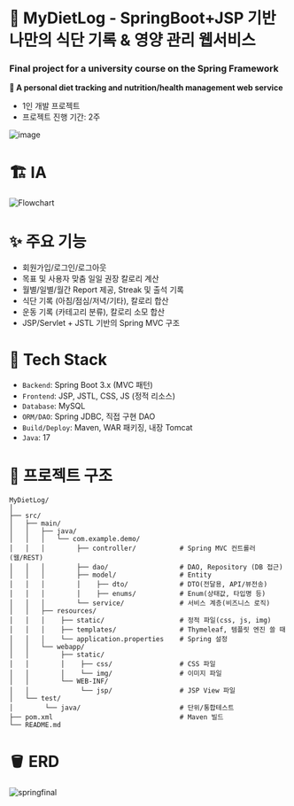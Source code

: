 # 🐤 MyDietLog - SpringBoot+JSP 기반 나만의 식단 기록 & 영양 관리 웹서비스
### Final project for a university course on the Spring Framework 
**🍴 A personal diet tracking and nutrition/health management web service**
- 1인 개발 프로젝트
- 프로젝트 진행 기간: 2주
  
![image](https://github.com/user-attachments/assets/694a5669-c510-479e-b74c-dc3c24a0e084)
# 🏗️ IA
![Flowchart](https://github.com/user-attachments/assets/c0f5fbd8-0017-4973-9aae-fc24cf506e0f)
# ✨ 주요 기능
- 회원가입/로그인/로그아웃
- 목표 및 사용자 맞춤 일일 권장 칼로리 계산
- 월별/일별/월간 Report 제공, Streak 및 출석 기록
- 식단 기록 (아침/점심/저녁/기타), 칼로리 합산
- 운동 기록 (카테고리 분류), 칼로리 소모 합산
- JSP/Servlet + JSTL 기반의 Spring MVC 구조
# 🔨 Tech Stack
- `Backend`: Spring Boot 3.x (MVC 패턴)
- `Frontend`: JSP, JSTL, CSS, JS (정적 리소스)
- `Database`: MySQL
- `ORM/DAO`: Spring JDBC, 직접 구현 DAO
- `Build/Deploy`: Maven, WAR 패키징, 내장 Tomcat
- `Java`: 17
# 📁 프로젝트 구조
```
MyDietLog/
│
├── src/
│   ├── main/
│   │   ├── java/
│   │   │   └── com.example.demo/
│   │   │        ├── controller/           # Spring MVC 컨트롤러 (웹/REST)
│   │   │        ├── dao/                  # DAO, Repository (DB 접근)
│   │   │        ├── model/                # Entity 
│   │   │        │    ├── dto/             # DTO(전달용, API/뷰전송)
│   │   │        │    ├── enums/           # Enum(상태값, 타입명 등)
│   │   │        └── service/              # 서비스 계층(비즈니스 로직)
│   │   ├── resources/
│   │   │    ├── static/                   # 정적 파일(css, js, img)
│   │   │    ├── templates/                # Thymeleaf, 템플릿 엔진 쓸 때
│   │   │    └── application.properties    # Spring 설정
│   │   └── webapp/
│   │        ├── static/
│   │        │    ├── css/                 # CSS 파일
│   │        │    └── img/                 # 이미지 파일
│   │        └── WEB-INF/
│   │             └── jsp/                 # JSP View 파일
│   └── test/
│        └── java/                         # 단위/통합테스트
├── pom.xml                                # Maven 빌드
└── README.md
```
# 🪣 ERD
![springfinal](https://github.com/user-attachments/assets/a0ce3506-3b01-4556-899e-9068ae3664cb)
